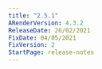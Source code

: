 ```yaml
---
title: "2.5.1"
ARenderVersion: 4.3.2
ReleaseDate: 26/02/2021
FixDate: 04/05/2021
FixVersion: 2
StartPage: release-notes
---
```


